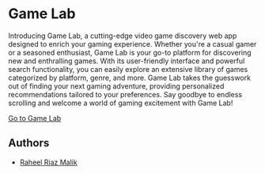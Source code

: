 # **Game Lab**

Introducing Game Lab, a cutting-edge video game discovery web app designed to enrich your gaming experience. Whether you're a casual gamer or a seasoned enthusiast, Game Lab is your go-to platform for discovering new and enthralling games. With its user-friendly interface and powerful search functionality, you can easily explore an extensive library of games categorized by platform, genre, and more. Game Lab takes the guesswork out of finding your next gaming adventure, providing personalized recommendations tailored to your preferences. Say goodbye to endless scrolling and welcome a world of gaming excitement with Game Lab!

[Go to Game Lab](https://game-lab-two.vercel.app/)


## Authors
- [Raheel Riaz Malik](https://github.com/raheel068)
